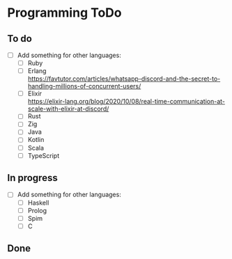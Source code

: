 # Programming ToDo

## To do

- [ ] Add something for other languages:
  - [ ] Ruby
  - [ ] Erlang<br/>
    <https://favtutor.com/articles/whatsapp-discord-and-the-secret-to-handling-millions-of-concurrent-users/>
  - [ ] Elixir<br/>
    <https://elixir-lang.org/blog/2020/10/08/real-time-communication-at-scale-with-elixir-at-discord/>
  - [ ] Rust
  - [ ] Zig
  - [ ] Java
  - [ ] Kotlin
  - [ ] Scala
  - [ ] TypeScript

## In progress

- [ ] Add something for other languages:
  - [ ] Haskell
  - [ ] Prolog
  - [ ] Spim
  - [ ] C

## Done
